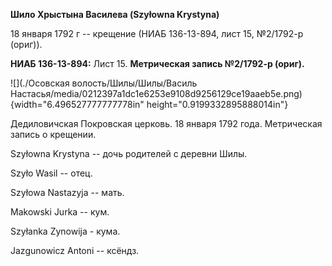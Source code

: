 **Шило Хрыстына Василева (Szyłowna Krystyna)**

18 января 1792 г -- крещение (НИАБ 136-13-894, лист 15, №2/1792-р
(ориг)).

**НИАБ 136-13-894:** Лист 15. **Метрическая запись №2/1792-р (ориг).**

![](./Осовская волость/Шилы/Шилы/Василь Настасья/media/0212397a1dc1e6253e9108d9256129ce19aaeb5e.png){width="6.496527777777778in"
height="0.9199332895888014in"}

Дедиловичская Покровская церковь. 18 января 1792 года. Метрическая
запись о крещении.

Szyłowna Krystyna -- дочь родителей с деревни Шилы.

Szyło Wasil -- отец.

Szyłowa Nastazyja -- мать.

Makowski Jurka -- кум.

Szyłanka Zynowija - кума.

Jazgunowicz Antoni -- ксёндз.
